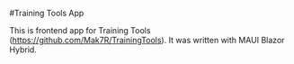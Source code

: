 #Training Tools App

This is frontend app for Training Tools (https://github.com/Mak7R/TrainingTools).
It was written with MAUI Blazor Hybrid.
